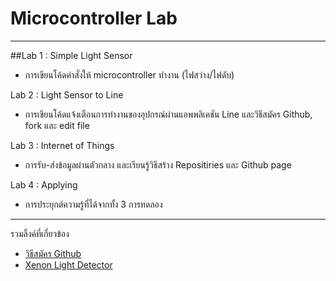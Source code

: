 # Microcontroller Lab
------------------------

##Lab 1 : Simple Light Sensor
- การเขียนโค้ดคำสั่งให้ microcontroller ทำงาน (ไฟสว่าง/ไฟดับ)

Lab 2 : Light Sensor to Line
- การเขียนโค้ดแจ้งเตือนการทำงานของอุปกรณ์ผ่านแอพพลิเคชัน Line และวิธีสมัคร Github, fork และ edit file

Lab 3 : Internet of Things
- การรับ-ส่งข้อมูลผ่านตัวกลาง และเรียนรู้วิธีสร้าง Repositiries และ Github page 

Lab 4 : Applying
- การประยุกต์ความรู้ที่ได้จากทั้ง 3 การทดลอง

-----------------------------
รวมลิ้งค์ที่เกี่ยวข้อง
- [วิธีสมัคร Github](https://www.youtube.com/watch?v=hZ6cc13eMZw)
- [Xenon Light Detector](https://drive.google.com/file/d/1fzsjwDm33n2jC7OeOdvXqQw5UM6-BDhX/view?usp=sharing)
